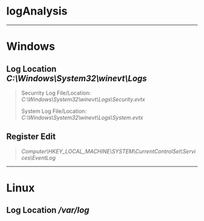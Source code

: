 # logAnalysis
***
# Windows

  ## Log Location *C:\Windows\System32\winevt\Logs*
  > Securrity Log File/Location: *C:\Windows\System32\winevt\Logs\Security.evtx*
  > 
  > System Log File/Location: *C:\Windows\System32\winevt\Logs\System.evtx*

  ## Register Edit
  > *Computer\HKEY_LOCAL_MACHINE\SYSTEM\CurrentControlSet\Services\EventLog*
  
***
# Linux

  ## Log Location */var/log*
  
